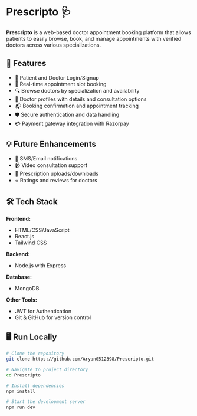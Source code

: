 # Prescripto 🩺

**Prescripto** is a web-based doctor appointment booking platform that allows patients to easily browse, book, and manage appointments with verified doctors across various specializations.

## 🚀 Features

- 👤 Patient and Doctor Login/Signup
- 📅 Real-time appointment slot booking
- 🔍 Browse doctors by specialization and availability
- 📝 Doctor profiles with details and consultation options
- 📬 Booking confirmation and appointment tracking
- 🛡️ Secure authentication and data handling
- 💳 Payment gateway integration with  Razorpay

## 💡 Future Enhancements
- 📲 SMS/Email notifications
- 📹 Video consultation support
- 🧾 Prescription uploads/downloads
- ⭐ Ratings and reviews for doctors

## 🛠️ Tech Stack

**Frontend:**
- HTML/CSS/JavaScript
- React.js 
- Tailwind CSS

**Backend:**
- Node.js with Express 

**Database:**
- MongoDB 

**Other Tools:**
- JWT  for Authentication
- Git & GitHub for version control

## 🖥️ Run Locally

```bash
# Clone the repository
git clone https://github.com/Aryan0512398/Prescripto.git

# Navigate to project directory
cd Prescripto

# Install dependencies
npm install

# Start the development server
npm run dev
